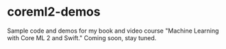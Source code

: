 # coreml2-demos
Sample code and demos for my book and video course "Machine Learning with Core ML 2 and Swift."
Coming soon, stay tuned.
